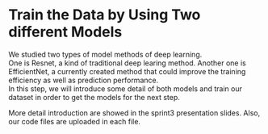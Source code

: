 # Train the Data by Using Two different Models
We studied two types of model methods of deep learning.   
One is Resnet, a kind of traditional deep learing method. Another one is EfficientNet, a currently created method that could improve the training efficiency as well as prediction performance.  
In this step, we will introduce some detail of both models and train our dataset in order to get the models for the next step.

More detail introduction are showed in the sprint3 presentation slides. Also, our code files are uploaded in each file.

